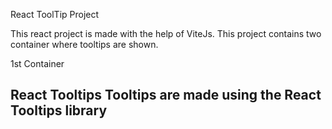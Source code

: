 React ToolTip Project

 This react project is made with the help of ViteJs.  This project contains two container where tooltips are shown. 
 
 1st Container 
 
 ## React Tooltips Tooltips are made using the React Tooltips library